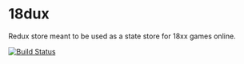 # 18dux

Redux store meant to be used as a state store for 18xx games online.

[![Build Status](https://travis-ci.org/18xx-maker/18dux.svg?branch=master)](https://travis-ci.org/18xx-maker/18dux)

